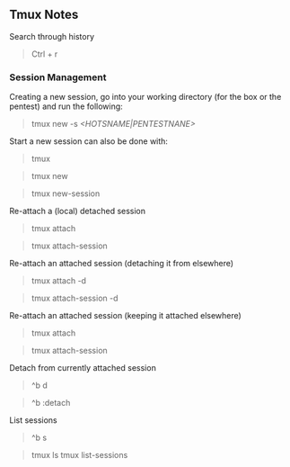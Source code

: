 ## Tmux Notes



Search through history
> Ctrl + r

### Session Management

Creating a new session, go into your working directory (for the box or the pentest) and run the following:

> tmux new -s *\<HOTSNAME|PENTESTNANE\>*

Start a new session can also be done with:

> tmux

> tmux new

> tmux new-session

Re-attach a (local) detached session
	
> tmux attach

> tmux attach-session

Re-attach an attached session (detaching it from elsewhere)
	
> tmux attach -d

> tmux attach-session -d
	

Re-attach an attached session (keeping it attached elsewhere)
	
> tmux attach

> tmux attach-session
	

Detach from currently attached session
	
> ^b d

> ^b :detach
	

List sessions
	
> ^b s

> tmux ls tmux list-sessions
	


